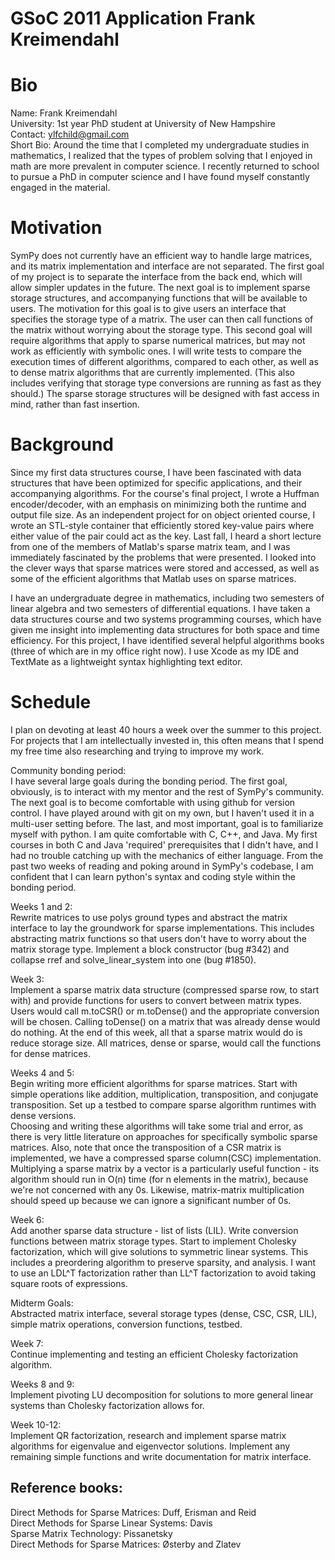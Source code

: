 # GSoC 2011 Application Frank Kreimendahl
# Bio

Name: Frank Kreimendahl  
University: 1st year PhD student at University of New Hampshire  
Contact: ylfchild@gmail.com  
Short Bio: Around the time that I completed my undergraduate studies in mathematics, I realized that the types of problem solving that I enjoyed in math are more prevalent in computer science. I recently returned to school to pursue a PhD in computer science and I have found myself constantly engaged in the material.


# Motivation

SymPy does not currently have an efficient way to handle large matrices, and its matrix implementation and interface are not separated. The first goal of my project is to separate the interface from the back end, which will allow simpler updates in the future. The next goal is to implement sparse storage structures, and accompanying functions that will be available to users. The motivation for this goal is to give users an interface that specifies the storage type of a matrix. The user can then call functions of the matrix without worrying about the storage type. This second goal will require algorithms that apply to sparse numerical matrices, but may not work as efficiently with symbolic ones. I will write tests to compare the execution times of different algorithms, compared to each other, as well as to dense matrix algorithms that are currently implemented. (This also includes verifying that storage type conversions are running as fast as they should.) The sparse storage structures will be designed with fast access in mind, rather than fast insertion.


# Background

Since my first data structures course, I have been fascinated with data structures that have been optimized for specific applications, and their accompanying algorithms. For the course's final project, I wrote a Huffman encoder/decoder, with an emphasis on minimizing both the runtime and output file size. As an independent project for on object oriented course, I wrote an STL-style container that efficiently stored key-value pairs where either value of the pair could act as the key. Last fall, I heard a short lecture from one of the members of Matlab's sparse matrix team, and I was immediately fascinated by the problems that were presented. I looked into the clever ways that sparse matrices were stored and accessed, as well as some of the efficient algorithms that Matlab uses on sparse matrices.  
  

I have an undergraduate degree in mathematics, including two semesters of linear algebra and two semesters of differential equations. I have taken a data structures course and two systems programming courses, which have given me insight into implementing data structures for both space and time efficiency. For this project, I have identified several helpful algorithms books (three of which are in my office right now). I use Xcode as my IDE and TextMate as a lightweight syntax highlighting text editor.


# Schedule

I plan on devoting at least 40 hours a week over the summer to this project. For projects that I am intellectually invested in, this often means that I spend my free time also researching and trying to improve my work.


Community bonding period:  
I have several large goals during the bonding period. The first goal, obviously, is to interact with my mentor and the rest of SymPy's community. The next goal is to become comfortable with using github for version control. I have played around with git on my own, but I haven't used it in a multi-user setting before. The last, and most important, goal is to familiarize myself with python. I am quite comfortable with C, C++, and Java. My first courses in both C and Java 'required' prerequisites that I didn't have, and I had no trouble catching up with the mechanics of either language. From the past two weeks of reading and poking around in SymPy's codebase, I am confident that I can learn python's syntax and coding style within the bonding period.

Weeks 1 and 2:  
Rewrite matrices to use polys ground types and abstract the matrix interface to lay the groundwork for sparse implementations.
This includes abstracting matrix functions so that users don't have to worry about the matrix storage type. Implement a block constructor (bug #342) and collapse rref and solve_linear_system into one (bug #1850).

Week 3:  
Implement a sparse matrix data structure (compressed sparse row, to start with) and provide functions for users to convert between matrix types. Users would call m.toCSR() or m.toDense() and the appropriate conversion will be chosen. Calling toDense() on a matrix that was already dense would do nothing. At the end of this week, all that a sparse matrix would do is reduce storage size. All matrices, dense or sparse, would call the functions for dense matrices.

Weeks 4 and 5:  
Begin writing more efficient algorithms for sparse matrices. Start with simple operations like addition, multiplication, transposition, and conjugate transposition. Set up a testbed to compare sparse algorithm runtimes with dense versions.  
Choosing and writing these algorithms will take some trial and error, as there is very little literature on approaches for specifically symbolic sparse matrices.
Also, note that once the transposition of a CSR matrix is implemented, we have a compressed sparse column(CSC) implementation.  
Multiplying a sparse matrix by a vector is a particularly useful function - its algorithm should run in O(n) time (for n elements in the matrix), because we're not concerned with any 0s. Likewise, matrix-matrix multiplication should speed up because we can ignore a significant number of 0s.

Week 6:  
Add another sparse data structure - list of lists (LIL). Write conversion functions between matrix storage types. Start to implement Cholesky factorization, which will give solutions to symmetric linear systems. This includes a preordering algorithm to preserve sparsity, and analysis. I want to use an LDL^T factorization rather than LL^T factorization to avoid taking square roots of expressions.

Midterm Goals:  
Abstracted matrix interface, several storage types (dense, CSC, CSR, LIL), simple matrix operations, conversion functions, testbed.

Week 7:  
Continue implementing and testing an efficient Cholesky factorization algorithm.

Weeks 8 and 9:  
Implement pivoting LU decomposition for solutions to more general linear systems than Cholesky factorization allows for. 

Week 10-12:  
Implement QR factorization, research and implement sparse matrix algorithms for eigenvalue and eigenvector solutions. Implement any remaining simple functions and write documentation for matrix interface.


## Reference books:  
Direct Methods for Sparse Matrices: Duff, Erisman and Reid  
Direct Methods for Sparse Linear Systems: Davis  
Sparse Matrix Technology: Pissanetsky  
Direct Methods for Sparse Matrices: Østerby and Zlatev  